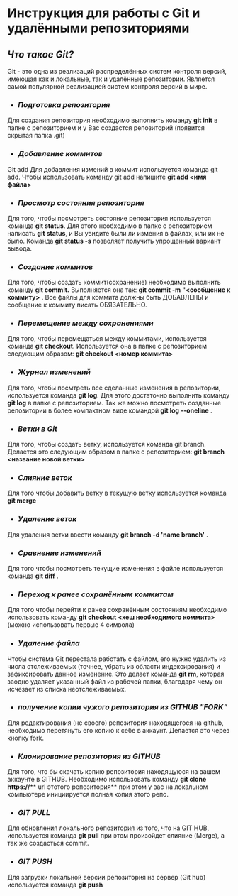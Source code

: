 # Инструкция для работы с Git и удалёнными репозиториями

## *Что такое Git?*

Git - это одна из реализаций распределённых систем контроля версий, имеющая как и локальные, так и удалённые репозитории. Является самой популярной реализацией систем контроля версий в мире.

* ### *Подготовка репозитория*

Для создания репозитория необходимо выполнить команду **git init** в папке с репозиторием и у Вас создастся репозиторий (появится скрытая папка .git)

* ### *Добавление коммитов*

Git add
Для добавления измений в коммит используется команда git add. Чтобы использовать команду git add напишите **git add <имя файла>**

* ### *Просмотр состояния репозитория*

Для того, чтобы посмотреть состояние репозитория используется команда **git status**. Для этого необходимо в папке с репозиторием написать **git status**, и Вы увидите были ли измения в файлах, или их не было. Команда **git status -s** позволяет получить упрощенный вариант вывода.

* ### *Создание коммитов*

Для того, чтобы создать коммит(сохранение) необходимо выполнить команду **git commit.** Выполняется она так: **git commit -m "<сообщение к коммиту>** . Все файлы для коммита должны быть ДОБАВЛЕНЫ и сообщение к коммиту писать ОБЯЗАТЕЛЬНО.

* ### *Перемещение между сохранениями*

Для того, чтобы перемещаться между коммитами, используется команда **git checkout**. Используется она в папке с репозиторием следующим образом: **git checkout <номер коммита>**

* ### *Журнал изменений*

Для того, чтобы посмтреть все сделанные изменения в репозитории, используется команда **git log**. Для этого достаточно выполнить команду **git log** в папке с репозиторием. Так же можно посмотреть созданные репозитории в более компактном виде командой **git log --oneline** .

* ### *Ветки в Git*

Для того, чтобы создать ветку, используется команда git branch. Делается это следующим образом в папке с репозиторием: **git branch <название новой ветки>**

* ### *Слияние веток*

Для того чтобы добавить ветку в текущую ветку используется команда **git merge**

* ### *Удаление веток*

Для удаления ветки ввести команду **git branch -d 'name branch'** .

* ### *Сравнение изменений*

Для того чтобы посмотреть текущие изменения в файле используется команда **git diff** .

* ### *Переход к ранее сохранённым коммитам*

Для того чтобы перейти к ранее сохранённым состояниям необходимо использовать команду **git checkout <хеш необходимого коммита>** (можно использовать первые 4 символа)

* ### *Удаление файла*

Чтобы система Git перестала работать с файлом, его нужно удалить из числа отслеживаемых (точнее, убрать из области индексирования) и зафиксировать данное
изменение. Это делает команда **git rm**, которая заодно удаляет указанный файл из
рабочей папки, благодаря чему он исчезает из списка неотслеживаемых.

* ### *получение копии чужого репозитория из GITHUB "FORK"*

Для редактирования (не своего) репозитория находящегося на github, необходимо перетянуть его копию к себе в аккаунт. Делается это через кнопку fork.

* ### *Клонирование репозитория из GITHUB*

Для того, что бы скачать копию репозитория находящуюся на вашем аккаунте в GITHUB. Необходимо использовать команду **git clone https://**** url этотого репозитория** при этом у вас на локальном компьютере инициируется полная копия этого репо.

* ### *GIT PULL*

Для обновления локального репозитория из того, что на GIT HUB, используется команда **git pull** при этом произойдет слияние (Merge), а так же создасться commit.

* ### *GIT PUSH*

Для загрузки локальной версии репозитория на сервер (Git hub) используется команда **git push**